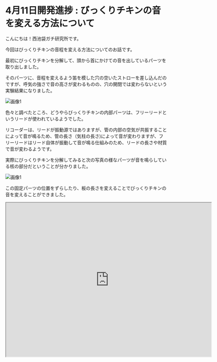 # 4月11日開発進捗 : びっくりチキンの音を変える方法について

こんにちは！西池袋ガチ研究所です。

今回はびっくりチキンの音程を変える方法についてのお話です。

最初にびっくりチキンを分解して、頭から首にかけての音を出しているパーツを取り出しました。

そのパーツに、音程を変えるよう笛を模した穴の空いたストローを差し込んだのですが、呼気の強さで音の高さが変わるものの、穴の開閉では変わらないという実験結果になりました。

![画像1](https://github.com/covelline/Maker-Faire-Tokyo/assets/2427741/5f4b954d-6d2f-45c8-8f39-6d3cd8ff0557)

色々と調べたところ、どうやらびっくりチキンの内部パーツは、フリーリードというリードが使われているようでした。

リコーダーは、リードが振動源ではありますが、管の内部の空気が共振することによって音が鳴るため、管の長さ（気柱の長さ)によって音が変わりますが、フリーリードはリード自体が振動して音が鳴る仕組みのため、リードの長さや材質で音が変わるようです。

実際にびっくりチキンを分解してみると次の写真の様なパーツが音を鳴らしている核の部分だということが分かりました。

![画像1](https://github.com/covelline/Maker-Faire-Tokyo/assets/2427741/caf30f96-7a67-402a-97c4-a40a8a985b49)


この固定パーツの位置をずらしたり、板の長さを変えることでびっくりチキンの音を変えることができました。

<iframe src="https://drive.google.com/file/d/1cLAyeZnw1uMe04uXf51r266nsjDxXH43/preview" width="640" height="480" allow="autoplay"></iframe>


